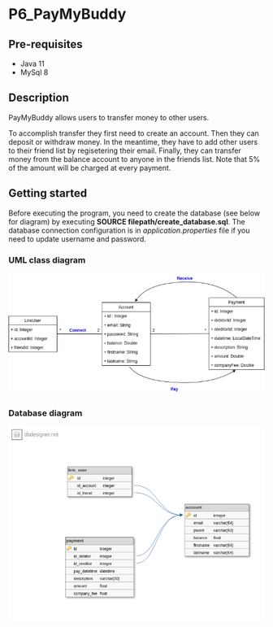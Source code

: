 # P6_PayMyBuddy

## Pre-requisites

* Java 11
* MySql 8

## Description

PayMyBuddy allows users to transfer money to other users. 

To accomplish transfer they first need to create an account. Then they can deposit or withdraw money.
In the meantime, they have to add other users to their friend list by regisetering their email.
Finally, they can transfer money from the balance account to anyone in the friends list.
Note that 5% of the amount will be charged at every payment.
     
## Getting started

Before executing the program, you need to create the database (see below for diagram) 
by executing **SOURCE filepath/create_database.sql**. The database connection configuration 
is in *application.properties* file if you need to update username and password.

### UML class diagram 
![Class diagram](./paymybuddyClass_diagram.png)

### Database diagram
![DB diagram](./paymybuddyBD_diagram.png)
